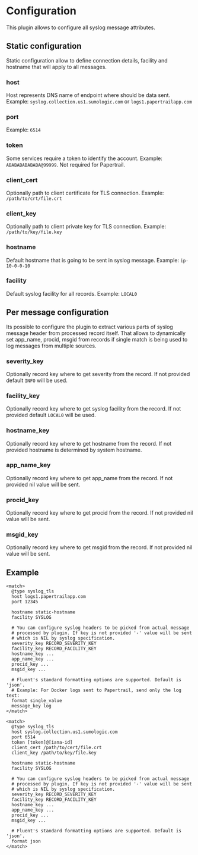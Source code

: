 # Configuration

This plugin allows to configure all syslog message attributes.

## Static configuration

Static configuration allow to define connection details, facility and hostname that will
apply to all messages.

### host

Host represents DNS name of endpoint where should be data sent. Example: `syslog.collection.us1.sumologic.com` or `logs1.papertrailapp.com`

### port

Example: `6514`

### token

Some services require a token to identify the account. Example: `ABABABABABABA@99999`. Not required for Papertrail.

### client_cert

Optionally path to client certificate for TLS connection. Example: `/path/to/crt/file.crt`

### client_key

Optionally path to client private key for TLS connection. Example: `/path/to/key/file.key`

### hostname

Default hostname that is going to be sent in syslog message. Example: `ip-10-0-0-10`

### facility

Default syslog facility for all records. Example: `LOCAL0`

## Per message configuration

Its possible to configure the plugin to extract various parts of syslog message header
from processed record itself. That allows to dynamically set app_name, procid, msgid from
records if single match is being used to log messages from multiple sources.

### severity_key

Optionally record key where to get severity from the record. If not provided default `INFO` will be used.

### facility_key

Optionally record key where to get syslog facility from the record. If not provided default `LOCAL0` will be used.

### hostname_key

Optionally record key where to get hostname from the record. If not provided hostname is determined by system hostname.

### app_name_key

Optionally record key where to get app_name from the record. If not provided nil value will be sent.

### procid_key

Optionally record key where to get procid from the record. If not provided nil value will be sent.

### msgid_key

Optionally record key where to get msgid from the record. If not provided nil value will be sent.

## Example

```
<match>
  @type syslog_tls
  host logs1.papertrailapp.com
  port 12345

  hostname static-hostname
  facility SYSLOG

  # You can configure syslog headers to be picked from actual message
  # processed by plugin. If key is not provided '-' value will be sent
  # which is NIL by syslog specification.
  severity_key RECORD_SEVERITY_KEY
  facility_key RECORD_FACILITY_KEY
  hostname_key ...
  app_name_key ...
  procid_key ...
  msgid_key ...

  # Fluent's standard formatting options are supported. Default is 'json'.
  # Example: For Docker logs sent to Papertrail, send only the log text:
  format single_value
  message_key log
</match>
```

```
<match>
  @type syslog_tls
  host syslog.collection.us1.sumologic.com
  port 6514
  token [token]@[iana-id]
  client_cert /path/to/cert/file.crt
  client_key /path/to/key/file.key

  hostname static-hostname
  facility SYSLOG

  # You can configure syslog headers to be picked from actual message
  # processed by plugin. If key is not provided '-' value will be sent
  # which is NIL by syslog specification.
  severity_key RECORD_SEVERITY_KEY
  facility_key RECORD_FACILITY_KEY
  hostname_key ...
  app_name_key ...
  procid_key ...
  msgid_key ...

  # Fluent's standard formatting options are supported. Default is 'json'.
  format json
</match>
```
